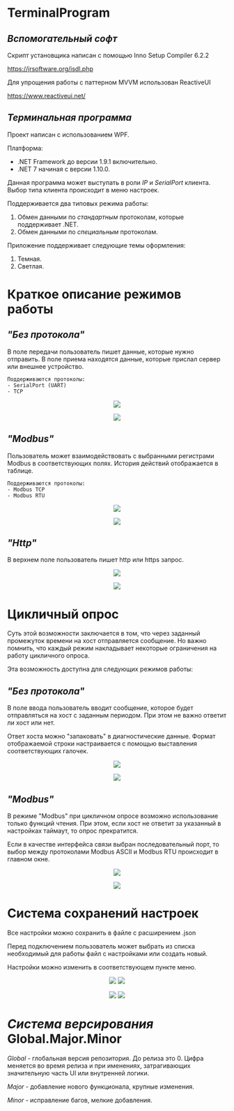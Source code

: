 # TerminalProgram
## *Вспомогательный софт*
Скрипт установщика написан с помощью Inno Setup Compiler 6.2.2

https://jrsoftware.org/isdl.php

Для упрощения работы с паттерном MVVM использован ReactiveUI

https://www.reactiveui.net/

## *Терминальная программа*
Проект написан с использованием WPF.

Платформа:
- .NET Framework до версии 1.9.1 включительно.
- .NET 7 начиная с версии 1.10.0.

Данная программа может выступать в роли *IP* и *SerialPort* клиента. Выбор типа клиента происходит в меню настроек.

Поддерживается два типовых режима работы:
1. Обмен данными по *стандартным* протоколам, которые поддерживает .NET.
2. Обмен данными по *специальным* протоколам.

Приложение поддерживает следующие темы оформления:
1. Темная.
2. Светлая.

# Краткое описание режимов работы
## *"Без протокола"*
В поле передачи пользователь пишет данные, которые нужно отправить. В поле приема находятся данные, которые прислал сервер или внешнее устройство.

	Поддерживаются протоколы: 
	- SerialPort (UART)
	- TCP

<p align="center">
  <img src="https://github.com/AndreyAbdulkayumov/TerminalProgram/assets/86914394/a74c5b98-5a3b-4da4-b6ad-1f3b46d8fc7e" />
</p>

<p align="center">
  <img src="https://github.com/AndreyAbdulkayumov/TerminalProgram/assets/86914394/65b4722b-66ac-48ed-84c0-8019ac69780c" />
</p>

## *"Modbus"*
Пользователь может взаимодействовать с выбранными регистрами Modbus в соответствующих полях. История действий отображается в таблице.

	Поддерживаются протоколы: 
	- Modbus TCP
	- Modbus RTU

<p align="center">
  <img src="https://github.com/AndreyAbdulkayumov/TerminalProgram/assets/86914394/732d95ab-bf4f-418d-9fa9-9e877d12a50a" />
</p>

<p align="center">
  <img src="https://github.com/AndreyAbdulkayumov/TerminalProgram/assets/86914394/320ea0a0-f206-4fdc-81d8-e2bd48847e64" />
</p>

## *"Http"*
В верхнем поле пользователь пишет http или https запрос. 

<p align="center">
  <img src="https://github.com/AndreyAbdulkayumov/TerminalProgram/assets/86914394/30b7b3d7-ab76-4793-ac34-3f2fb9036720" />
</p>

<p align="center">
  <img src="https://github.com/AndreyAbdulkayumov/TerminalProgram/assets/86914394/90967104-9518-41cf-acdf-f7e668d54765" />
</p>

# Цикличный опрос

Суть этой возможности заключается в том, что через заданный промежуток времени на хост отправляется сообщение. 
Но важно помнить, что каждый режим накладывает некоторые ограничения на работу цикличного опроса.

Эта возможность доступна для следующих режимов работы:

## *"Без протокола"*

В поле ввода пользователь вводит сообщение, которое будет отправляться на хост с заданным периодом.
При этом не важно ответит ли хост или нет.

Ответ хоста можно "запаковать" в диагностические данные. 
Формат отображаемой строки настраивается с помощью выставления соответствующих галочек.

<p align="center">
  <img src="https://github.com/AndreyAbdulkayumov/TerminalProgram/assets/86914394/a2bc2a14-ee9a-4910-a340-39e85e082fbf" />
</p>

<p align="center">
  <img src="https://github.com/AndreyAbdulkayumov/TerminalProgram/assets/86914394/f9d8e90c-53b3-4885-8f33-a81059fa6d03" />
</p>

## *"Modbus"*

В режиме "Modbus" при цикличном опросе возможно использование только функций чтения. 
При этом, если хост не ответит за указанный в настройках таймаут, то опрос прекратится.

Если в качестве интерфейса связи выбран последовательный порт, то выбор между протоколами Modbus ASCII и Modbus RTU происходит в главном окне.

<p align="center">
  <img src="https://github.com/AndreyAbdulkayumov/TerminalProgram/assets/86914394/83407b72-c01a-4b0e-9b43-590eac31ce74" />
</p>

<p align="center">
  <img src="https://github.com/AndreyAbdulkayumov/TerminalProgram/assets/86914394/9da913a8-7e5a-4de1-b653-3d8036e63be6" />
</p>

# Система сохранений настроек

Все настройки можно сохранить в файле с расширением .json 

Перед подключением пользователь может выбрать из списка необходимый для работы файл с настройками или создать новый.

Настройки можно изменить в соответствующем пункте меню.

<p align="center">
  <img src="https://github.com/AndreyAbdulkayumov/TerminalProgram/assets/86914394/4eb62085-2d01-4dc4-8369-d5b4736a9646" />
  <img src="https://github.com/AndreyAbdulkayumov/TerminalProgram/assets/86914394/f6c5a88b-2aa2-4a6a-912d-1d9c33c9d3e5" />
</p>

<p align="center">
  <img src="https://github.com/AndreyAbdulkayumov/TerminalProgram/assets/86914394/e794d857-cebb-4337-86da-e0e587024c76" />
  <img src="https://github.com/AndreyAbdulkayumov/TerminalProgram/assets/86914394/a54abbfb-7634-4c89-9b55-21d9accd2062" />
</p>

# *Система версирования* Global.Major.Minor

*Global* - глобальная версия репозитория. До релиза это 0. Цифра меняется во время релиза и при именениях, затрагивающих значительную часть UI или внутренней логики.

*Major* - добавление нового функционала, крупные изменения.

*Minor* - исправление багов, мелкие добавления.
